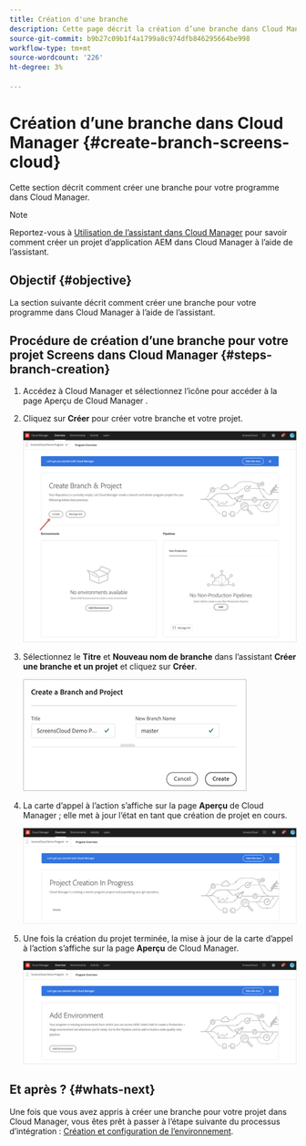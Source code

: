 ```yaml
---
title: Création d'une branche
description: Cette page décrit la création d’une branche dans Cloud Manager pour Screens en tant que Cloud Service.
source-git-commit: b9b27c09b1f4a1799a8c974dfb846295664be998
workflow-type: tm+mt
source-wordcount: '226'
ht-degree: 3%

---
```



# Création d’une branche dans Cloud Manager {#create-branch-screens-cloud}

Cette section décrit comment créer une branche pour votre programme dans Cloud Manager.

>[!NOTE]
>Reportez-vous à [Utilisation de l’assistant dans Cloud Manager](https://experienceleague.adobe.com/docs/experience-manager-cloud-service/onboarding/getting-access/create-application-project/using-the-wizard.html?lang=en) pour savoir comment créer un projet d’application AEM dans Cloud Manager à l’aide de l’assistant.

## Objectif {#objective}

La section suivante décrit comment créer une branche pour votre programme dans Cloud Manager à l’aide de l’assistant.

## Procédure de création d’une branche pour votre projet Screens dans Cloud Manager {#steps-branch-creation}

1. Accédez à Cloud Manager et sélectionnez l’icône pour accéder à la page Aperçu de Cloud Manager .

1. Cliquez sur **Créer** pour créer votre branche et votre projet.

   ![image](/help/screens-cloud/assets/onboarding/create-branch1.png)

1. Sélectionnez le **Titre** et **Nouveau nom de branche** dans l’assistant **Créer une branche et un projet** et cliquez sur **Créer**.

   ![image](/help/screens-cloud/assets/onboarding/create-branch2.png)

1. La carte d’appel à l’action s’affiche sur la page **Aperçu** de Cloud Manager ; elle met à jour l’état en tant que création de projet en cours.

   ![image](/help/screens-cloud/assets/onboarding/create-branch3.png)

1. Une fois la création du projet terminée, la mise à jour de la carte d’appel à l’action s’affiche sur la page **Aperçu** de Cloud Manager.

   ![image](/help/screens-cloud/assets/onboarding/create-branch4.png)

## Et après ? {#whats-next}

Une fois que vous avez appris à créer une branche pour votre projet dans Cloud Manager, vous êtes prêt à passer à l’étape suivante du processus d’intégration : [Création et configuration de l’environnement](/help/screens-cloud/onboarding-screens-cloud/creating-an-environment.md).